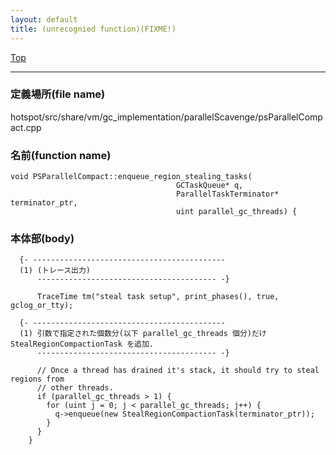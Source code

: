 ```yaml
---
layout: default
title: (unrecognied function)(FIXME!)
---
```

[Top](../index.html)

--- 
### 定義場所(file name)
hotspot/src/share/vm/gc_implementation/parallelScavenge/psParallelCompact.cpp

### 名前(function name)
```
void PSParallelCompact::enqueue_region_stealing_tasks(
                                     GCTaskQueue* q,
                                     ParallelTaskTerminator* terminator_ptr,
                                     uint parallel_gc_threads) {
```

### 本体部(body)
```
  {- -------------------------------------------
  (1) (トレース出力)
      ---------------------------------------- -}

	  TraceTime tm("steal task setup", print_phases(), true, gclog_or_tty);
	
  {- -------------------------------------------
  (1) 引数で指定された個数分(以下 parallel_gc_threads 個分)だけ StealRegionCompactionTask を追加.
      ---------------------------------------- -}

	  // Once a thread has drained it's stack, it should try to steal regions from
	  // other threads.
	  if (parallel_gc_threads > 1) {
	    for (uint j = 0; j < parallel_gc_threads; j++) {
	      q->enqueue(new StealRegionCompactionTask(terminator_ptr));
	    }
	  }
	}
	
```


